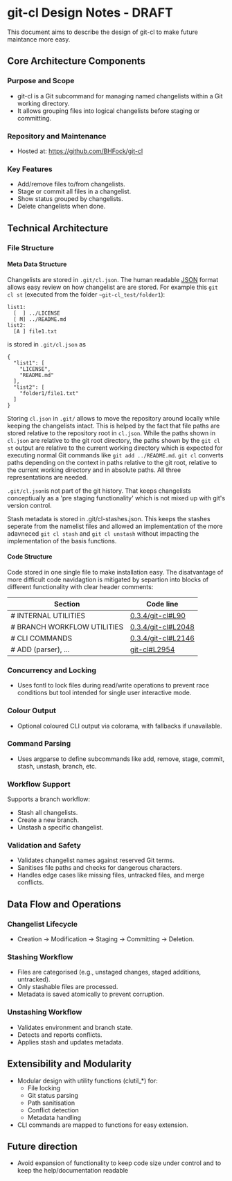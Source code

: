 # git-cl Design Notes - DRAFT

This document aims to describe the design of git-cl to make future maintance more easy.

## Core Architecture Components

### Purpose and Scope

- git-cl is a Git subcommand for managing named changelists within a Git working directory.
- It allows grouping files into logical changelists before staging or committing.

### Repository and Maintenance

- Hosted at: https://github.com/BHFock/git-cl

### Key Features

- Add/remove files to/from changelists.
- Stage or commit all files in a changelist.
- Show status grouped by changelists.
- Delete changelists when done.

## Technical Architecture

### File Structure

#### Meta Data Structure

Changelists are stored in `.git/cl.json`. The human readable [JSON](https://en.wikipedia.org/wiki/JSON) format allows easy review on how changelist are are stored. For example this `git cl st` (executed from the folder `~git-cl_test/folder1`): 

```
list1:
  [  ] ../LICENSE
  [ M] ../README.md
list2:
  [A ] file1.txt
```

is stored in `.git/cl.json` as 

```
{
  "list1": [
    "LICENSE",
    "README.md"
  ],
  "list2": [
    "folder1/file1.txt"
  ]
}
```

Storing `cl.json` in `.git/` allows to move the repository around locally while keeping the changelists intact. This is helped by the fact that file paths are stored relative to the repository root in `cl.json`. While the paths shown in `cl.json` are relative to the git root directory, the paths shown by the `git cl st` output are relative to the current working directory which is expected for executing normal Git commands like `git add ../README.md`. `git cl` converts paths depending on the context in paths relative to the git root, relative to the current working directory and in absolute paths. All three representations are needed.

`.git/cl.json`is not part of the git history. That keeps changelists conceptiually as a 'pre staging functionality' which is not mixed up with git's version control.
  
Stash metadata is stored in .git/cl-stashes.json. This keeps the stashes seperate from the namelist files and allowed an implementation of the more adavneced `git cl stash` and `git cl unstash` without impacting the implementation of the basis functions. 

#### Code Structure

Code stored in one single file to make installation easy. The disatvantage of more difficult code navidagtion is mitigated by separtion into blocks of different functionality with clear header comments:

|  Section                    | Code line                                                                                                   |
| --------------------------- | ----------------------------------------------------------------------------------------------------------- |
| # INTERNAL UTILITIES        | [0.3.4/git-cl#L90](https://github.com/BHFock/git-cl/blob/0.3.4/git-cl#L90)                                  | 
| # BRANCH WORKFLOW UTILITIES | [0.3.4/git-cl#L2048](https://github.com/BHFock/git-cl/blob/0.3.4/git-cl#L2048)                              |
| # CLI COMMANDS              | [0.3.4/git-cl#L2146](https://github.com/BHFock/git-cl/blob/0.3.4/git-cl#L2146)                              | 
| # ADD (parser), ...         | [git-cl#L2954](https://github.com/BHFock/git-cl/blob/221d2cab8c9f33ed27a59369496d681dbe21344b/git-cl#L2954) |

### Concurrency and Locking

- Uses fcntl to lock files during read/write operations to prevent race conditions but tool intended for single user interactive mode.

### Colour Output

- Optional coloured CLI output via colorama, with fallbacks if unavailable.

### Command Parsing

- Uses argparse to define subcommands like add, remove, stage, commit, stash, unstash, branch, etc.

### Workflow Support

Supports a branch workflow:
- Stash all changelists.
- Create a new branch.
- Unstash a specific changelist.

### Validation and Safety

- Validates changelist names against reserved Git terms.
- Sanitises file paths and checks for dangerous characters.
- Handles edge cases like missing files, untracked files, and merge conflicts.

## Data Flow and Operations

### Changelist Lifecycle

- Creation → Modification → Staging → Committing → Deletion.

### Stashing Workflow

- Files are categorised (e.g., unstaged changes, staged additions, untracked).
- Only stashable files are processed.
- Metadata is saved atomically to prevent corruption.

### Unstashing Workflow

- Validates environment and branch state.
- Detects and reports conflicts.
- Applies stash and updates metadata.

## Extensibility and Modularity

- Modular design with utility functions (clutil_*) for:
  - File locking
  - Git status parsing
  - Path sanitisation
  - Conflict detection
  - Metadata handling
- CLI commands are mapped to functions for easy extension.

## Future direction

- Avoid expansion of functionality to keep code size under control and to keep the help/documentation readable
